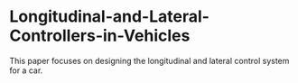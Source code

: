 # Longitudinal-and-Lateral-Controllers-in-Vehicles
This paper focuses on designing the longitudinal and lateral control system for a car. 
